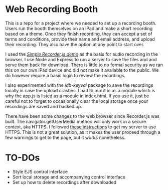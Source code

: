# Web Recording Booth

This is a repo for a project where we needed to set up a recording booth. Users run the booth themselves on an iPad and make a short recording based on a theme.  Once they finish recording, they can accept a set of terms and conditions, provide their name and email address, and upload their recording.  They also have the option at any point to start over.  

I used the [*Simple Recorder.js demo*](https://addpipe.com/simple-recorderjs-demo/) as the basis for audio recording in the browser. I use Node and Express to run a server to save the files and and serve them back for download.  There is little to no formal security as we ran this on our own iPad device and did not make it available to the public.  We do however require a basic login to review the recordings.  

I also experimented with the *idb-keyval* package to save the recordings locally in case the upload crashes.  I had to mix it in as a module which is why the app.js is listed as a module in index.html.  If you use it, just be careful not to forget to occasionally clear the local storage once your recordings are saved and backed up.

There have been some changes to the web browser since Recorder.js was built.  The navigator.getUserMedia method will only work in a secure context, aka HTTPS.  I followed [these instructions](https://stackoverflow.com/questions/11744975/enabling-https-on-express-js) to get my server to use HTTPS.  This is not a great solution, as it makes the user proceed through a few warnings to get to the page, but it works nonetheless.  

# TO-DOs

- Style EJS control interface
- Sort local storage and accompanying control interface
- Set up how to delete recordings after downloaded
